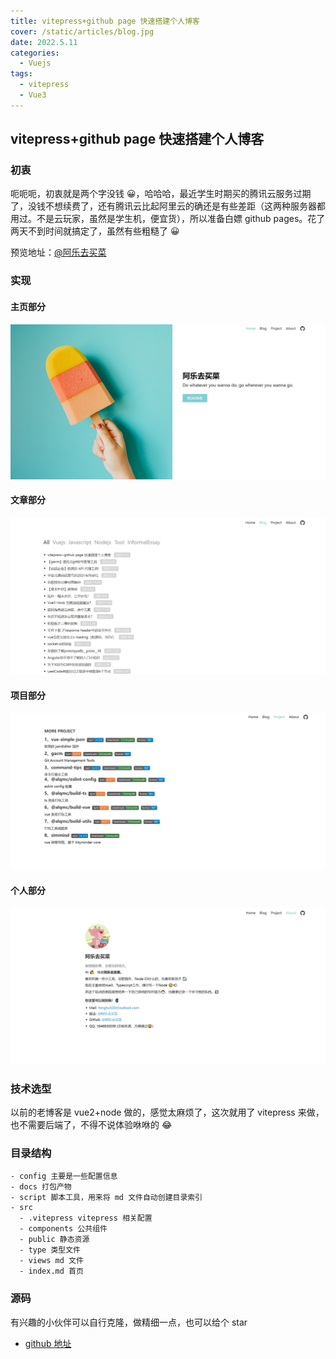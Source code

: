 ```yaml
---
title: vitepress+github page 快速搭建个人博客
cover: /static/articles/blog.jpg
date: 2022.5.11
categories:
  - Vuejs
tags:
  - vitepress 
  - Vue3
---
```


## vitepress+github page 快速搭建个人博客

### 初衷

呃呃呃，初衷就是两个字没钱 😀，哈哈哈，最近学生时期买的腾讯云服务过期了，没钱不想续费了，还有腾讯云比起阿里云的确还是有些差距（这两种服务器都用过。不是云玩家，虽然是学生机，便宜货），所以准备白嫖 github pages。花了两天不到时间就搞定了，虽然有些粗糙了 😀

预览地址：[@阿乐去买菜](alqmc.github.io)

### 实现

#### 主页部分

![阿乐去买菜](/static/articles/blog.jpg)

#### 文章部分

![阿乐去买菜](/static/articles/blog2.jpg)

#### 项目部分

![阿乐去买菜](/static/articles/blog1.jpg)

#### 个人部分

![阿乐去买菜](/static/articles/blog3.jpg)

### 技术选型

以前的老博客是 vue2+node 做的，感觉太麻烦了，这次就用了 vitepress 来做，也不需要后端了，不得不说体验咻咻的 😂

### 目录结构

```
- config 主要是一些配置信息
- docs 打包产物
- script 脚本工具，用来将 md 文件自动创建目录索引
- src
  - .vitepress vitepress 相关配置
  - components 公共组件
  - public 静态资源
  - type 类型文件
  - views md 文件
  - index.md 首页

```

### 源码

有兴趣的小伙伴可以自行克隆，做精细一点，也可以给个 star

- [github 地址](https://github.com/alqmc/alqmc.github.io)
